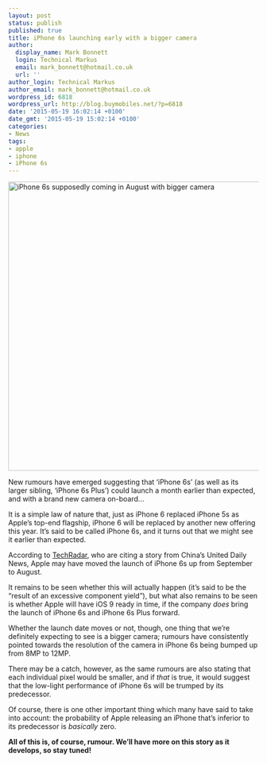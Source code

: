 ```yaml
---
layout: post
status: publish
published: true
title: iPhone 6s launching early with a bigger camera
author:
  display_name: Mark Bonnett
  login: Technical Markus
  email: mark_bonnett@hotmail.co.uk
  url: ''
author_login: Technical Markus
author_email: mark_bonnett@hotmail.co.uk
wordpress_id: 6818
wordpress_url: http://blog.buymobiles.net/?p=6818
date: '2015-05-19 16:02:14 +0100'
date_gmt: '2015-05-19 15:02:14 +0100'
categories:
- News
tags:
- apple
- iphone
- iPhone 6s
---
```

<p><img class="alignnone size-large wp-image-6819" src="https://a1comms-blog-buymobiles.storage.googleapis.com/2015/05/materials_xlarge-1024x621.jpg" alt="iPhone 6s supposedly coming in August with bigger camera" width="960" height="582" /></p>
<p><span class="postStandFirst">New rumours have emerged suggesting that &lsquo;iPhone 6s&rsquo; (as well as its larger sibling, &lsquo;iPhone 6s Plus&rsquo;) could launch a month earlier than expected, and with a brand new camera on-board...</span></p>
<p>It is a simple law of nature that, just as iPhone 6 replaced iPhone 5s as Apple&rsquo;s top-end flagship, iPhone 6 will be replaced by another new offering this year. It&rsquo;s said to be called iPhone 6s, and it turns out that we might see it earlier than expected.</p>
<p>According to <a href="http://www.techradar.com/news/phone-and-communications/iphone-6s-rumored-to-launch-as-soon-as-august-1294209" target="_blank">TechRadar</a>, who are citing a story from China&rsquo;s United Daily News, Apple may have moved the launch of iPhone 6s up from September to August.</p>
<p>It remains to be seen whether this will actually happen (it&rsquo;s said to be the &ldquo;result of an excessive component yield&rdquo;), but what also remains to be seen is whether Apple will have iOS 9 ready in time, if the company <em>does</em> bring the launch of iPhone 6s and iPhone 6s Plus forward.</p>
<p>Whether the launch date moves or not, though, one thing that we&rsquo;re definitely expecting to see is a bigger camera; rumours have consistently pointed towards the resolution of the camera in iPhone 6s being bumped up from 8MP to 12MP.</p>
<p>There may be a catch, however, as the same rumours are also stating that each individual pixel would be smaller, and if <em>that</em> is true, it would suggest that the low-light performance of iPhone 6s will be trumped by its predecessor.</p>
<p>Of course, there is one other important thing which many have said to take into account: the probability of Apple releasing an iPhone that&rsquo;s inferior to its predecessor is <em>basically</em> zero.</p>
<p><strong>All of this is, of course, rumour. We&rsquo;ll have more on this story as it develops, so stay tuned! </strong></p>
